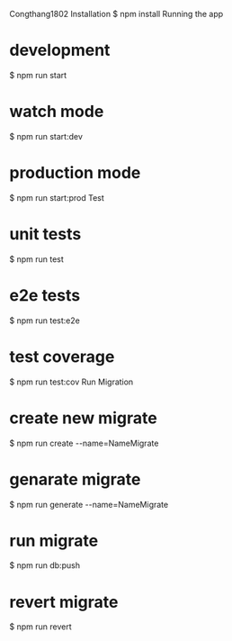 Congthang1802
Installation
$ npm install
Running the app
# development
$ npm run start

# watch mode
$ npm run start:dev

# production mode
$ npm run start:prod
Test
# unit tests
$ npm run test

# e2e tests
$ npm run test:e2e

# test coverage
$ npm run test:cov
Run Migration
# create new migrate
$ npm run create --name=NameMigrate

# genarate migrate
$ npm run generate --name=NameMigrate

# run migrate
$ npm run db:push

# revert migrate
$ npm run revert